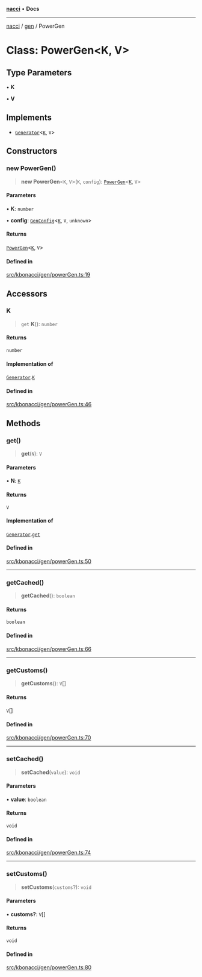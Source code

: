 [**nacci**](../../../README.md) • **Docs**

***

[nacci](../../../README.md) / [gen](../README.md) / PowerGen

# Class: PowerGen\<K, V\>

## Type Parameters

• **K**

• **V**

## Implements

- [`Generator`](../interfaces/Generator.md)\<[`K`](PowerGen.md#k), `V`\>

## Constructors

### new PowerGen()

> **new PowerGen**\<`K`, `V`\>(`K`, `config`): [`PowerGen`](PowerGen.md)\<[`K`](PowerGen.md#k), `V`\>

#### Parameters

• **K**: `number`

• **config**: [`GenConfig`](../interfaces/GenConfig.md)\<[`K`](PowerGen.md#k), `V`, `unknown`\>

#### Returns

[`PowerGen`](PowerGen.md)\<[`K`](PowerGen.md#k), `V`\>

#### Defined in

[src/kbonacci/gen/powerGen.ts:19](https://github.com/havelessbemore/nacci/blob/419f197f5b23c39cb7eb82ae19af760497a0d10d/src/kbonacci/gen/powerGen.ts#L19)

## Accessors

### K

> `get` **K**(): `number`

#### Returns

`number`

#### Implementation of

[`Generator`](../interfaces/Generator.md).[`K`](../interfaces/Generator.md#k)

#### Defined in

[src/kbonacci/gen/powerGen.ts:46](https://github.com/havelessbemore/nacci/blob/419f197f5b23c39cb7eb82ae19af760497a0d10d/src/kbonacci/gen/powerGen.ts#L46)

## Methods

### get()

> **get**(`N`): `V`

#### Parameters

• **N**: [`K`](PowerGen.md#k)

#### Returns

`V`

#### Implementation of

[`Generator`](../interfaces/Generator.md).[`get`](../interfaces/Generator.md#get)

#### Defined in

[src/kbonacci/gen/powerGen.ts:50](https://github.com/havelessbemore/nacci/blob/419f197f5b23c39cb7eb82ae19af760497a0d10d/src/kbonacci/gen/powerGen.ts#L50)

***

### getCached()

> **getCached**(): `boolean`

#### Returns

`boolean`

#### Defined in

[src/kbonacci/gen/powerGen.ts:66](https://github.com/havelessbemore/nacci/blob/419f197f5b23c39cb7eb82ae19af760497a0d10d/src/kbonacci/gen/powerGen.ts#L66)

***

### getCustoms()

> **getCustoms**(): `V`[]

#### Returns

`V`[]

#### Defined in

[src/kbonacci/gen/powerGen.ts:70](https://github.com/havelessbemore/nacci/blob/419f197f5b23c39cb7eb82ae19af760497a0d10d/src/kbonacci/gen/powerGen.ts#L70)

***

### setCached()

> **setCached**(`value`): `void`

#### Parameters

• **value**: `boolean`

#### Returns

`void`

#### Defined in

[src/kbonacci/gen/powerGen.ts:74](https://github.com/havelessbemore/nacci/blob/419f197f5b23c39cb7eb82ae19af760497a0d10d/src/kbonacci/gen/powerGen.ts#L74)

***

### setCustoms()

> **setCustoms**(`customs`?): `void`

#### Parameters

• **customs?**: `V`[]

#### Returns

`void`

#### Defined in

[src/kbonacci/gen/powerGen.ts:80](https://github.com/havelessbemore/nacci/blob/419f197f5b23c39cb7eb82ae19af760497a0d10d/src/kbonacci/gen/powerGen.ts#L80)
